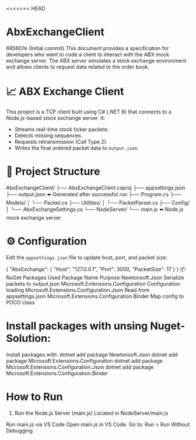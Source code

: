 <<<<<<< HEAD
# AbxExchangeClient
685607e (Initial commit)
This document provides a specification for developers who want to code a client to interact with the ABX mock exchange server. The ABX server simulates a stock exchange environment and allows clients to request data related to the order book.
# 📈 ABX Exchange Client

This project is a TCP client built using C# (.NET 8) that connects to a Node.js-based stock exchange server. It:

- Streams real-time stock ticker packets.
- Detects missing sequences.
- Requests retransmission (Call Type 2).
- Writes the final ordered packet data to `output.json`.

# 📁 Project Structure

AbxExchangeClient/
├── AbxExchangeClient.csproj
├── appsettings.json
├── output.json ⬅️ Generated after successful run
├── Program.cs
├── Models/
│ └── Packet.cs
├── Utilities/
│ └── PacketParser.cs
├── Config/
│ └── AbxExchangeSettings.cs
└── NodeServer/
└── main.js ⬅️ Node.js mock exchange server

# ⚙️ Configuration

Edit the `appsettings.json` file to update host, port, and packet size:

{
  "AbxExchange": {
    "Host": "127.0.0.1",
    "Port": 3000,
    "PacketSize": 17
  }
}
📦 NuGet Packages Used
Package Name	Purpose
Newtonsoft.Json	Serialize packets to output.json
Microsoft.Extensions.Configuration	Configuration loading
Microsoft.Extensions.Configuration.Json	Read from appsettings.json
Microsoft.Extensions.Configuration.Binder	Map config to POCO class

# Install packages with unsing Nuget-Solution:
Install packages with:
dotnet add package Newtonsoft.Json
dotnet add package Microsoft.Extensions.Configuration
dotnet add package Microsoft.Extensions.Configuration.Json
dotnet add package Microsoft.Extensions.Configuration.Binder

# How to Run
1. Run the Node.js Server (main.js)
Located in NodeServer/main.js

Run main.js via VS Code
Open main.js in VS Code.
Go to: Run > Run Without Debugging

